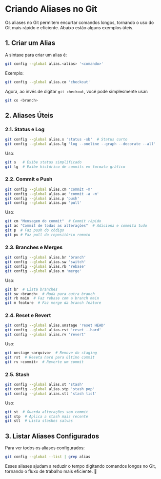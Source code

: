 # Criando Aliases no Git

Os aliases no Git permitem encurtar comandos longos, tornando o uso do Git mais rápido e eficiente. Abaixo estão alguns exemplos úteis.

## 1. Criar um Alias
A sintaxe para criar um alias é:
```sh
git config --global alias.<alias> '<comando>'
```
Exemplo:
```sh
git config --global alias.co 'checkout'
```
Agora, ao invés de digitar `git checkout`, você pode simplesmente usar:
```sh
git co <branch>
```

## 2. Aliases Úteis

### 2.1. Status e Log
```sh
git config --global alias.s 'status -sb'  # Status curto
git config --global alias.lg 'log --oneline --graph --decorate --all'  # Histórico visual
```
Uso:
```sh
git s   # Exibe status simplificado
git lg  # Exibe histórico de commits em formato gráfico
```

### 2.2. Commit e Push
```sh
git config --global alias.cm 'commit -m'
git config --global alias.ac 'commit -a -m'
git config --global alias.p 'push'
git config --global alias.pu 'pull'
```
Uso:
```sh
git cm "Mensagem do commit"  # Commit rápido
git ac "Commit de todas as alterações"  # Adiciona e commita tudo
git p  # Faz push do código
git pu # Faz pull do repositório remoto
```

### 2.3. Branches e Merges
```sh
git config --global alias.br 'branch'
git config --global alias.sw 'switch'
git config --global alias.rb 'rebase'
git config --global alias.m 'merge'
```
Uso:
```sh
git br  # Lista branches
git sw <branch>  # Muda para outra branch
git rb main  # Faz rebase com a branch main
git m feature  # Faz merge da branch feature
```

### 2.4. Reset e Revert
```sh
git config --global alias.unstage 'reset HEAD'
git config --global alias.rst 'reset --hard'
git config --global alias.rv 'revert'
```
Uso:
```sh
git unstage <arquivo>  # Remove do staging
git rst  # Reseta hard para último commit
git rv <commit>  # Reverte um commit
```

### 2.5. Stash
```sh
git config --global alias.st 'stash'
git config --global alias.stp 'stash pop'
git config --global alias.stl 'stash list'
```
Uso:
```sh
git st  # Guarda alterações sem commit
git stp  # Aplica a stash mais recente
git stl  # Lista stashes salvas
```

## 3. Listar Aliases Configurados
Para ver todos os aliases configurados:
```sh
git config --global --list | grep alias
```

Esses aliases ajudam a reduzir o tempo digitando comandos longos no Git, tornando o fluxo de trabalho mais eficiente. 🚀
